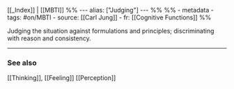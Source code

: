
[[_Index]] | [[MBTI]]
%% ---
alias: ["Judging"]
--- %%
%% - metadata
	- tags: #on/MBTI 
	- source: [[Carl Jung]]
	- fr: [[Cognitive Functions]]
%%


Judging the situation against formulations and principles; discriminating with reason and consistency.

-------------
### See also
[[Thinking]], [[Feeling]]
[[Perception]]

